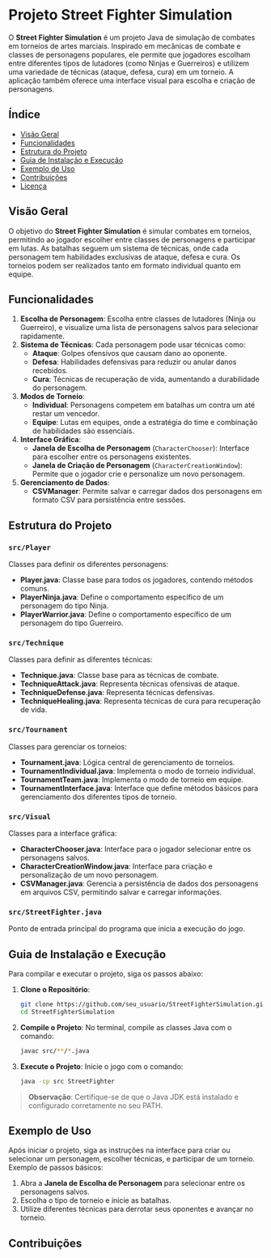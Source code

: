 # Projeto Street Fighter Simulation

O **Street Fighter Simulation** é um projeto Java de simulação de combates em torneios de artes marciais. Inspirado em mecânicas de combate e classes de personagens populares, ele permite que jogadores escolham entre diferentes tipos de lutadores (como Ninjas e Guerreiros) e utilizem uma variedade de técnicas (ataque, defesa, cura) em um torneio. A aplicação também oferece uma interface visual para escolha e criação de personagens.

## Índice

- [Visão Geral](#visão-geral)
- [Funcionalidades](#funcionalidades)
- [Estrutura do Projeto](#estrutura-do-projeto)
- [Guia de Instalação e Execução](#guia-de-instalação-e-execução)
- [Exemplo de Uso](#exemplo-de-uso)
- [Contribuições](#contribuições)
- [Licença](#licença)

## Visão Geral

O objetivo do **Street Fighter Simulation** é simular combates em torneios, permitindo ao jogador escolher entre classes de personagens e participar em lutas. As batalhas seguem um sistema de técnicas, onde cada personagem tem habilidades exclusivas de ataque, defesa e cura. Os torneios podem ser realizados tanto em formato individual quanto em equipe.

## Funcionalidades

1. **Escolha de Personagem**: Escolha entre classes de lutadores (Ninja ou Guerreiro), e visualize uma lista de personagens salvos para selecionar rapidamente.
2. **Sistema de Técnicas**: Cada personagem pode usar técnicas como:
   - **Ataque**: Golpes ofensivos que causam dano ao oponente.
   - **Defesa**: Habilidades defensivas para reduzir ou anular danos recebidos.
   - **Cura**: Técnicas de recuperação de vida, aumentando a durabilidade do personagem.
3. **Modos de Torneio**:
   - **Individual**: Personagens competem em batalhas um contra um até restar um vencedor.
   - **Equipe**: Lutas em equipes, onde a estratégia do time e combinação de habilidades são essenciais.
4. **Interface Gráfica**:
   - **Janela de Escolha de Personagem** (`CharacterChooser`): Interface para escolher entre os personagens existentes.
   - **Janela de Criação de Personagem** (`CharacterCreationWindow`): Permite que o jogador crie e personalize um novo personagem.
5. **Gerenciamento de Dados**:
   - **CSVManager**: Permite salvar e carregar dados dos personagens em formato CSV para persistência entre sessões.

## Estrutura do Projeto

### `src/Player`
Classes para definir os diferentes personagens:
- **Player.java**: Classe base para todos os jogadores, contendo métodos comuns.
- **PlayerNinja.java**: Define o comportamento específico de um personagem do tipo Ninja.
- **PlayerWarrior.java**: Define o comportamento específico de um personagem do tipo Guerreiro.

### `src/Technique`
Classes para definir as diferentes técnicas:
- **Technique.java**: Classe base para as técnicas de combate.
- **TechniqueAttack.java**: Representa técnicas ofensivas de ataque.
- **TechniqueDefense.java**: Representa técnicas defensivas.
- **TechniqueHealing.java**: Representa técnicas de cura para recuperação de vida.

### `src/Tournament`
Classes para gerenciar os torneios:
- **Tournament.java**: Lógica central de gerenciamento de torneios.
- **TournamentIndividual.java**: Implementa o modo de torneio individual.
- **TournamentTeam.java**: Implementa o modo de torneio em equipe.
- **TournamentInterface.java**: Interface que define métodos básicos para gerenciamento dos diferentes tipos de torneio.

### `src/Visual`
Classes para a interface gráfica:
- **CharacterChooser.java**: Interface para o jogador selecionar entre os personagens salvos.
- **CharacterCreationWindow.java**: Interface para criação e personalização de um novo personagem.
- **CSVManager.java**: Gerencia a persistência de dados dos personagens em arquivos CSV, permitindo salvar e carregar informações.

### `src/StreetFighter.java`
Ponto de entrada principal do programa que inicia a execução do jogo.

## Guia de Instalação e Execução

Para compilar e executar o projeto, siga os passos abaixo:

1. **Clone o Repositório**:
   ```bash
   git clone https://github.com/seu_usuario/StreetFighterSimulation.git
   cd StreetFighterSimulation
   ```

2. **Compile o Projeto**:
   No terminal, compile as classes Java com o comando:
   ```bash
   javac src/**/*.java
   ```

3. **Execute o Projeto**:
   Inicie o jogo com o comando:
   ```bash
   java -cp src StreetFighter
   ```

> **Observação**: Certifique-se de que o Java JDK está instalado e configurado corretamente no seu PATH.

## Exemplo de Uso

Após iniciar o projeto, siga as instruções na interface para criar ou selecionar um personagem, escolher técnicas, e participar de um torneio. Exemplo de passos básicos:

1. Abra a **Janela de Escolha de Personagem** para selecionar entre os personagens salvos.
2. Escolha o tipo de torneio e inicie as batalhas.
3. Utilize diferentes técnicas para derrotar seus oponentes e avançar no torneio.

## Contribuições

